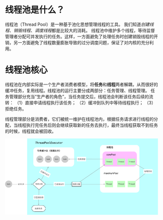 # 线程池是什么？

线程池（Thread Pool）是一种基于池化思想管理线程的工具。
我们知道*创建线程*、*销毁线程*、*调度线程*都是比较大的消耗。
线程池中维护多个线程，等待监督管理者分配可并发执行的任务。这样，一方面避免了处理任务时创建销毁线程的开销，另一方面避免了线程数量膨胀导致的过分调度问题，保证了对内核的充分利用。

# 线程池核心

线程池在内部实际是一个生产者消费者模型，将**任务**和**线程**两者解耦，从而很好的缓冲任务，复用线程。线程池的运行主要分成两部分：任务管理、线程管理。
任务管理部分充当“生产者的角色”，当任务提交后，线程池会判断该任务后续的流转：
（1）直接申请线程执行该任务；
（2）缓冲到队列中等待线程执行；
（3）拒绝任务。

线程管理部分是消费者，它们被统一维护在线程池内，根据任务请求进行线程的分配，当线程执行完任务后则会继续获取新的任务去执行，最终当线程获取不到任务的时候，线程就会被回收。

![framework](/images/juc/线程池/framework.png)

